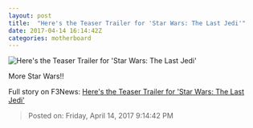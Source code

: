 ```yaml
---
layout: post
title:  "Here's the Teaser Trailer for 'Star Wars: The Last Jedi'"
date: 2017-04-14 16:14:42Z
categories: motherboard
---
```


![Here's the Teaser Trailer for 'Star Wars: The Last Jedi'](https://video-images.vice.com/articles/58f0f4b47876a771128f8e64/lede/1492199560831-star-wars-last-jedi-explosion.jpeg?crop=0.7442962962962962xw:1xh;center,center&resize=1200:*)

More Star Wars!!


Full story on F3News: [Here's the Teaser Trailer for 'Star Wars: The Last Jedi'](http://www.f3nws.com/n/4WsqFB)

> Posted on: Friday, April 14, 2017 9:14:42 PM
